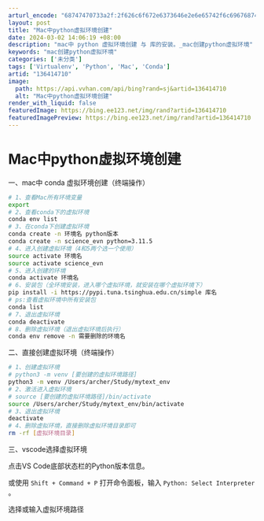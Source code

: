 ```yaml
---
arturl_encode: "68747470733a2f:2f626c6f672e6373646e2e6e65742f6c696768745f7979632f:61727469636c652f64657461696c732f313336343134373130"
layout: post
title: "Mac中python虚拟环境创建"
date: 2024-03-02 14:06:19 +08:00
description: "mac中 python 虚拟环境创建 与 库的安装。_mac创建python虚拟环境"
keywords: "mac创建python虚拟环境"
categories: ['未分类']
tags: ['Virtualenv', 'Python', 'Mac', 'Conda']
artid: "136414710"
image:
  path: https://api.vvhan.com/api/bing?rand=sj&artid=136414710
  alt: "Mac中python虚拟环境创建"
render_with_liquid: false
featuredImage: https://bing.ee123.net/img/rand?artid=136414710
featuredImagePreview: https://bing.ee123.net/img/rand?artid=136414710
---
```


# Mac中python虚拟环境创建

一、mac中 conda 虚拟环境创建（终端操作）

```bash
# 1、查看Mac所有环境变量
export
# 2、查看conda下的虚拟环境
conda env list
# 3、在conda下创建虚拟环境
conda create -n 环境名 python版本
conda create -n science_evn python=3.11.5
# 4、进入创建虚拟环境（4和5两个选一个使用）
source activate 环境名
source activate science_evn
# 5、进入创建的环境
conda activate 环境名
# 6、安装包（全环境安装，进入哪个虚拟环境，就安装在哪个虚拟环境下）
pip install -i https://pypi.tuna.tsinghua.edu.cn/simple 库名
# ps:查看虚拟环境中所有安装包
conda list
# 7、退出虚拟环境
conda deactivate
# 8、删除虚拟环境（退出虚拟环境后执行）
conda env remove -n 需要删除的环境名
```

二、直接创建虚拟环境（终端操作）

```bash
# 1、创建虚拟环境
# python3 -m venv [要创建的虚拟环境路径]
python3 -m venv /Users/archer/Study/mytext_env
# 2、激活进入虚拟环境
# source [要创建的虚拟环境路径]/bin/activate
source /Users/archer/Study/mytext_env/bin/activate
# 3、退出虚拟环境
deactivate
# 4、删除虚拟环境，直接删除虚拟环境目录即可
rm -rf [虚拟环境目录]

```

三、vscode选择虚拟环境

点击VS Code底部状态栏的Python版本信息。

或使用
`Shift + Command + P`
打开命令面板，输入
`Python: Select Interpreter`
。

选择或输入虚拟环境路径